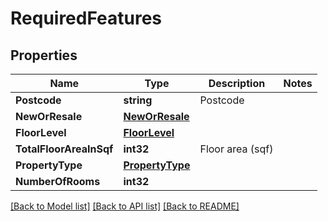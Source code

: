 # RequiredFeatures

## Properties

Name | Type | Description | Notes
------------ | ------------- | ------------- | -------------
**Postcode** | **string** | Postcode | 
**NewOrResale** | [**NewOrResale**](NewOrResale.md) |  | 
**FloorLevel** | [**FloorLevel**](FloorLevel.md) |  | 
**TotalFloorAreaInSqf** | **int32** | Floor area (sqf) | 
**PropertyType** | [**PropertyType**](PropertyType.md) |  | 
**NumberOfRooms** | **int32** |  | 

[[Back to Model list]](../README.md#documentation-for-models) [[Back to API list]](../README.md#documentation-for-api-endpoints) [[Back to README]](../README.md)


